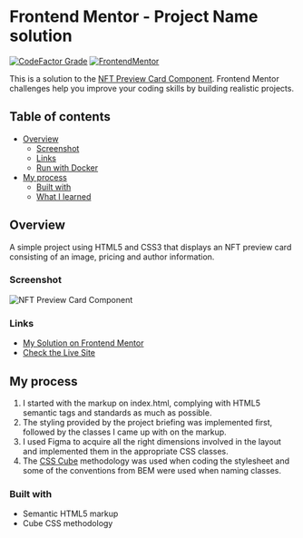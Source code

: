 # Frontend Mentor - Project Name solution

[![CodeFactor Grade](https://img.shields.io/codefactor/grade/github/EONRaider/QR-Code-Component?label=CodeFactor&logo=codefactor&style=flat-square)](https://www.codefactor.io/repository/github/eonraider/project-name)
[![FrontendMentor](https://img.shields.io/badge/FrontendMentor-EONRaider-blue?style=flat-square)](https://www.frontendmentor.io/profile/EONRaider)

This is a solution to the [NFT Preview Card Component](https://www.frontendmentor.io/challenges/nft-preview-card-component-SbdUL_w0U/hub). Frontend Mentor challenges help you improve your coding skills by building realistic projects.

## Table of contents

- [Overview](#overview)
  - [Screenshot](#screenshot)
  - [Links](#links)
  - [Run with Docker](#run-with-docker)
- [My process](#my-process)
  - [Built with](#built-with)
  - [What I learned](#what-i-learned)

## Overview

A simple project using HTML5 and CSS3 that displays an NFT preview card consisting of an image, pricing and author information.

### Screenshot

![NFT Preview Card Component](https://github.com/EONRaider/NFT-Preview-Card-Component/assets/15611424/553e47e4-7906-48aa-a7f0-58dd4406a19a)

### Links

- [My Solution on Frontend Mentor](https://www.frontendmentor.io/solutions/project-name)
- [Check the Live Site](https://eonraider-nft-preview-card-component.netlify.app/)

## My process

1. I started with the markup on index.html, complying with HTML5 semantic tags and standards as much as possible.
2. The styling provided by the project briefing was implemented first, followed by the classes I came up with on the markup.
3. I used Figma to acquire all the right dimensions involved in the layout and implemented them in the appropriate CSS classes.
4. The [CSS Cube](https://cube.fyi/) methodology was used when coding the stylesheet and some of the conventions from BEM were used when naming classes.

### Built with

- Semantic HTML5 markup
- Cube CSS methodology
